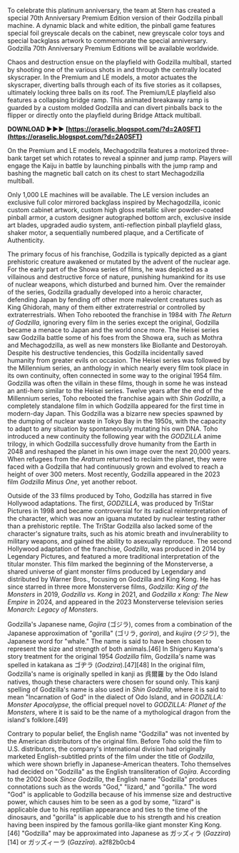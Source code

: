 To celebrate this platinum anniversary, the team at Stern has created a special 70th Anniversary Premium Edition version of their Godzilla pinball machine. A dynamic black and white edition, the pinball game features special foil greyscale decals on the cabinet, new greyscale color toys and special backglass artwork to commemorate the special anniversary. Godzilla 70th Anniversary Premium Editions will be available worldwide.
 
Chaos and destruction ensue on the playfield with Godzilla multiball, started by shooting one of the various shots in and through the centrally located skyscraper. In the Premium and LE models, a motor actuates the skyscraper, diverting balls through each of its five stories as it collapses, ultimately locking three balls on its roof. The Premium/LE playfield also features a collapsing bridge ramp. This animated breakaway ramp is guarded by a custom molded Godzilla and can divert pinballs back to the flipper or directly onto the playfield during Bridge Attack multiball.
 
**DOWNLOAD ►►► [https://oraselic.blogspot.com/?d=2A0SFT](https://oraselic.blogspot.com/?d=2A0SFT)**


 
On the Premium and LE models, Mechagodzilla features a motorized three-bank target set which rotates to reveal a spinner and jump ramp. Players will engage the Kaiju in battle by launching pinballs with the jump ramp and bashing the magnetic ball catch on its chest to start Mechagodzilla multiball.
 
Only 1,000 LE machines will be available. The LE version includes an exclusive full color mirrored backglass inspired by Mechagodzilla, iconic custom cabinet artwork, custom high gloss metallic silver powder-coated pinball armor, a custom designer autographed bottom arch, exclusive inside art blades, upgraded audio system, anti-reflection pinball playfield glass, shaker motor, a sequentially numbered plaque, and a Certificate of Authenticity.
 
The primary focus of his franchise, Godzilla is typically depicted as a giant prehistoric creature awakened or mutated by the advent of the nuclear age. For the early part of the Showa series of films, he was depicted as a villainous and destructive force of nature, punishing humankind for its use of nuclear weapons, which disturbed and burned him. Over the remainder of the series, Godzilla gradually developed into a heroic character, defending Japan by fending off other more malevolent creatures such as King Ghidorah, many of them either extraterrestrial or controlled by extraterrestrials. When Toho rebooted the franchise in 1984 with *The Return of Godzilla*, ignoring every film in the series except the original, Godzilla became a menace to Japan and the world once more. The Heisei series saw Godzilla battle some of his foes from the Showa era, such as Mothra and Mechagodzilla, as well as new monsters like Biollante and Destoroyah. Despite his destructive tendencies, this Godzilla incidentally saved humanity from greater evils on occasion. The Heisei series was followed by the Millennium series, an anthology in which nearly every film took place in its own continuity, often connected in some way to the original 1954 film. Godzilla was often the villain in these films, though in some he was instead an anti-hero similar to the Heisei series. Twelve years after the end of the Millennium series, Toho rebooted the franchise again with *Shin Godzilla*, a completely standalone film in which Godzilla appeared for the first time in modern-day Japan. This Godzilla was a bizarre new species spawned by the dumping of nuclear waste in Tokyo Bay in the 1950s, with the capacity to adapt to any situation by spontaneously mutating his own DNA. Toho introduced a new continuity the following year with the *GODZILLA* anime trilogy, in which Godzilla successfully drove humanity from the Earth in 2048 and reshaped the planet in his own image over the next 20,000 years. When refugees from the *Aratrum* returned to reclaim the planet, they were faced with a Godzilla that had continuously grown and evolved to reach a height of over 300 meters. Most recently, Godzilla appeared in the 2023 film *Godzilla Minus One*, yet another reboot.
 
Outside of the 33 films produced by Toho, Godzilla has starred in five Hollywood adaptations. The first, *GODZILLA*, was produced by TriStar Pictures in 1998 and became controversial for its radical reinterpretation of the character, which was now an iguana mutated by nuclear testing rather than a prehistoric reptile. The TriStar Godzilla also lacked some of the character's signature traits, such as his atomic breath and invulnerability to military weapons, and gained the ability to asexually reproduce. The second Hollywood adaptation of the franchise, *Godzilla*, was produced in 2014 by Legendary Pictures, and featured a more traditional interpretation of the titular monster. This film marked the beginning of the Monsterverse, a shared universe of giant monster films produced by Legendary and distributed by Warner Bros., focusing on Godzilla and King Kong. He has since starred in three more Monsterverse films, *Godzilla: King of the Monsters* in 2019, *Godzilla vs. Kong* in 2021, and *Godzilla x Kong: The New Empire* in 2024, and appeared in the 2023 Monsterverse television series *Monarch: Legacy of Monsters*.
 
Godzilla's Japanese name, *Gojira* (ゴジラ), comes from a combination of the Japanese approximation of "gorilla" (ゴリラ, *gorira*), and *kujira* (クジラ), the Japanese word for "whale." The name is said to have been chosen to represent the size and strength of both animals.[46] In Shigeru Kayama's story treatment for the original 1954 *Godzilla* film, Godzilla's name was spelled in katakana as ゴヂラ (*Godzira*).[47][48] In the original film, Godzilla's name is originally spelled in kanji as 呉爾羅 by the Odo Island natives, though these characters were chosen for sound only. This kanji spelling of Godzilla's name is also used in *Shin Godzilla*, where it is said to mean "Incarnation of God" in the dialect of Odo Island, and in *GODZILLA: Monster Apocalypse*, the official prequel novel to *GODZILLA: Planet of the Monsters*, where it is said to be the name of a mythological dragon from the island's folklore.[49]

Contrary to popular belief, the English name "Godzilla" was not invented by the American distributors of the original film. Before Toho sold the film to U.S. distributors, the company's international division had originally marketed English-subtitled prints of the film under the title of *Godzilla*, which were shown briefly in Japanese-American theaters. Toho themselves had decided on "Godzilla" as the English transliteration of *Gojira*. According to the 2002 book *Since Godzilla*, the English name "Godzilla" produces connotations such as the words "God," "lizard," and "gorilla." The word "God" is applicable to Godzilla because of his immense size and destructive power, which causes him to be seen as a god by some, "lizard" is applicable due to his reptilian appearance and ties to the time of the dinosaurs, and "gorilla" is applicable due to his strength and his creation having been inspired by the famous gorilla-like giant monster King Kong.[46] "Godzilla" may be approximated into Japanese as ガッズィラ (*Gazzira*)[14] or ガッズィーラ (*Gazzīra*).
 a2f82b0cb4
 
